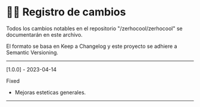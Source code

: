 # 📜📝 Registro de cambios

Todos los cambios notables en el repositorio "/zerhocool/zerhocool" se documentarán en este archivo.

El formato se basa en Keep a Changelog y este proyecto se adhiere a Semantic Versioning.

---

[1.0.0] - 2023-04-14

Fixed

- Mejoras esteticas generales.

---
